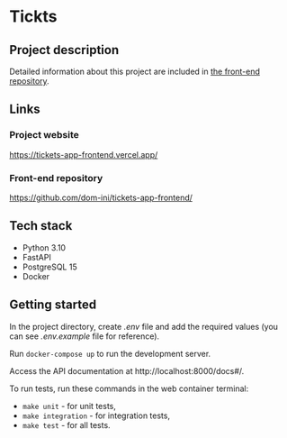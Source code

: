 # Tickts
## Project description

Detailed information about this project are included in [the front-end repository](https://github.com/dom-ini/tickets-app-frontend/).

## Links
### Project website
https://tickets-app-frontend.vercel.app/

### Front-end repository
https://github.com/dom-ini/tickets-app-frontend/

## Tech stack
- Python 3.10
- FastAPI
- PostgreSQL 15
- Docker

## Getting started
In the project directory, create *.env* file and add the required values (you can see *.env.example* file for reference).

Run `docker-compose up` to run the development server.

Access the API documentation at http://localhost:8000/docs#/.

To run tests, run these commands in the web container terminal:
- `make unit` - for unit tests,
- `make integration` - for integration tests,
- `make test` - for all tests.
